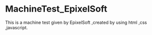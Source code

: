 # MachineTest_EpixelSoft
This is a machine test given by EpixelSoft ,created by using html ,css ,javascript.
